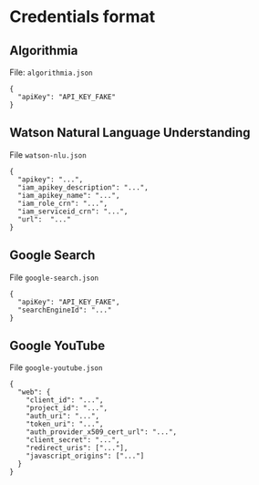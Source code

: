 # Credentials format

## Algorithmia

File: `algorithmia.json`

```
{
  "apiKey": "API_KEY_FAKE"
}
```

## Watson Natural Language Understanding

File `watson-nlu.json`

```
{
  "apikey": "...",
  "iam_apikey_description": "...",
  "iam_apikey_name": "...",
  "iam_role_crn": "...",
  "iam_serviceid_crn": "...",
  "url":  "..."
}
```

## Google Search

File `google-search.json`

```
{
  "apiKey": "API_KEY_FAKE",
  "searchEngineId": "..."
}
```

## Google YouTube

File `google-youtube.json`

```
{
  "web": {
    "client_id": "...",
    "project_id": "...",
    "auth_uri": "...",
    "token_uri": "...",
    "auth_provider_x509_cert_url": "...",
    "client_secret": "...",
    "redirect_uris": ["..."],
    "javascript_origins": ["..."]
  }
}
```
